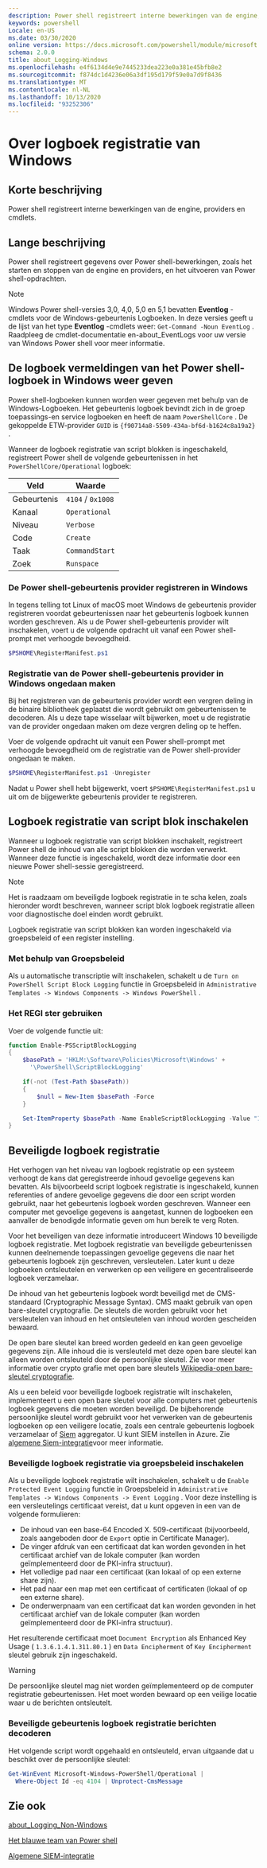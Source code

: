 ```yaml
---
description: Power shell registreert interne bewerkingen van de engine, providers en cmdlets.
keywords: powershell
Locale: en-US
ms.date: 03/30/2020
online version: https://docs.microsoft.com/powershell/module/microsoft.powershell.core/about/about_logging_windows?view=powershell-6&WT.mc_id=ps-gethelp
schema: 2.0.0
title: about_Logging-Windows
ms.openlocfilehash: e4f6134d4e9e7445233dea223e0a381e45bfb8e2
ms.sourcegitcommit: f874dc1d4236e06a3df195d179f59e0a7d9f8436
ms.translationtype: MT
ms.contentlocale: nl-NL
ms.lasthandoff: 10/13/2020
ms.locfileid: "93252306"
---
```

# <a name="about-logging-windows"></a>Over logboek registratie van Windows

## <a name="short-description"></a>Korte beschrijving

Power shell registreert interne bewerkingen van de engine, providers en cmdlets.

## <a name="long-description"></a>Lange beschrijving

Power shell registreert gegevens over Power shell-bewerkingen, zoals het starten en stoppen van de engine en providers, en het uitvoeren van Power shell-opdrachten.

> [!NOTE]
> Windows Power shell-versies 3,0, 4,0, 5,0 en 5,1 bevatten **Eventlog** -cmdlets voor de Windows-gebeurtenis Logboeken. In deze versies geeft u de lijst van het type **Eventlog** -cmdlets weer: `Get-Command -Noun EventLog` . Raadpleeg de cmdlet-documentatie en-about_EventLogs voor uw versie van Windows Power shell voor meer informatie.

## <a name="viewing-the-powershell-event-log-entries-on-windows"></a>De logboek vermeldingen van het Power shell-logboek in Windows weer geven

Power shell-logboeken kunnen worden weer gegeven met behulp van de Windows-Logboeken. Het gebeurtenis logboek bevindt zich in de groep toepassings-en service logboeken en heeft de naam `PowerShellCore` . De gekoppelde ETW-provider `GUID` is `{f90714a8-5509-434a-bf6d-b1624c8a19a2}` .

Wanneer de logboek registratie van script blokken is ingeschakeld, registreert Power shell de volgende gebeurtenissen in het `PowerShellCore/Operational` logboek:

|Veld| Waarde|
|-|-|
|Gebeurtenis|`4104` / `0x1008`|
|Kanaal|`Operational`|
|Niveau|`Verbose`|
|Code|`Create`|
|Taak|`CommandStart`|
|Zoek|`Runspace`|

### <a name="registering-the-powershell-event-provider-on-windows"></a>De Power shell-gebeurtenis provider registreren in Windows

In tegens telling tot Linux of macOS moet Windows de gebeurtenis provider registreren voordat gebeurtenissen naar het gebeurtenis logboek kunnen worden geschreven. Als u de Power shell-gebeurtenis provider wilt inschakelen, voert u de volgende opdracht uit vanaf een Power shell-prompt met verhoogde bevoegdheid.

```powershell
$PSHOME\RegisterManifest.ps1
```

### <a name="unregistering-the-powershell-event-provider-on-windows"></a>Registratie van de Power shell-gebeurtenis provider in Windows ongedaan maken

Bij het registreren van de gebeurtenis provider wordt een vergren deling in de binaire bibliotheek geplaatst die wordt gebruikt om gebeurtenissen te decoderen. Als u deze tape wisselaar wilt bijwerken, moet u de registratie van de provider ongedaan maken om deze vergren deling op te heffen.

Voer de volgende opdracht uit vanuit een Power shell-prompt met verhoogde bevoegdheid om de registratie van de Power shell-provider ongedaan te maken.

```powershell
$PSHOME\RegisterManifest.ps1 -Unregister
```

Nadat u Power shell hebt bijgewerkt, voert `$PSHOME\RegisterManifest.ps1` u uit om de bijgewerkte gebeurtenis provider te registreren.

## <a name="enabling-script-block-logging"></a>Logboek registratie van script blok inschakelen

Wanneer u logboek registratie van script blokken inschakelt, registreert Power shell de inhoud van alle script blokken die worden verwerkt. Wanneer deze functie is ingeschakeld, wordt deze informatie door een nieuwe Power shell-sessie geregistreerd.

> [!NOTE]
> Het is raadzaam om beveiligde logboek registratie in te scha kelen, zoals hieronder wordt beschreven, wanneer script blok logboek registratie alleen voor diagnostische doel einden wordt gebruikt.

Logboek registratie van script blokken kan worden ingeschakeld via groepsbeleid of een register instelling.

### <a name="using-group-policy"></a>Met behulp van Groepsbeleid

Als u automatische transcriptie wilt inschakelen, schakelt u de `Turn on PowerShell Script Block
Logging` functie in Groepsbeleid in `Administrative Templates -> Windows
Components -> Windows PowerShell` .

### <a name="using-the-registry"></a>Het REGI ster gebruiken

Voer de volgende functie uit:

```powershell
function Enable-PSScriptBlockLogging
{
    $basePath = 'HKLM:\Software\Policies\Microsoft\Windows' +
      '\PowerShell\ScriptBlockLogging'

    if(-not (Test-Path $basePath))
    {
        $null = New-Item $basePath -Force
    }

    Set-ItemProperty $basePath -Name EnableScriptBlockLogging -Value "1"
}
```

## <a name="protected-event-logging"></a>Beveiligde logboek registratie

Het verhogen van het niveau van logboek registratie op een systeem verhoogt de kans dat geregistreerde inhoud gevoelige gegevens kan bevatten. Als bijvoorbeeld script logboek registratie is ingeschakeld, kunnen referenties of andere gevoelige gegevens die door een script worden gebruikt, naar het gebeurtenis logboek worden geschreven. Wanneer een computer met gevoelige gegevens is aangetast, kunnen de logboeken een aanvaller de benodigde informatie geven om hun bereik te verg Roten.

Voor het beveiligen van deze informatie introduceert Windows 10 beveiligde logboek registratie.
Met logboek registratie van beveiligde gebeurtenissen kunnen deelnemende toepassingen gevoelige gegevens die naar het gebeurtenis logboek zijn geschreven, versleutelen. Later kunt u deze logboeken ontsleutelen en verwerken op een veiligere en gecentraliseerde logboek verzamelaar.

De inhoud van het gebeurtenis logboek wordt beveiligd met de CMS-standaard (Cryptographic Message Syntax). CMS maakt gebruik van open bare-sleutel cryptografie. De sleutels die worden gebruikt voor het versleutelen van inhoud en het ontsleutelen van inhoud worden gescheiden bewaard.

De open bare sleutel kan breed worden gedeeld en kan geen gevoelige gegevens zijn. Alle inhoud die is versleuteld met deze open bare sleutel kan alleen worden ontsleuteld door de persoonlijke sleutel. Zie voor meer informatie over crypto grafie met open bare sleutels [Wikipedia-open bare-sleutel cryptografie](https://en.wikipedia.org/wiki/Public-key_cryptography).

Als u een beleid voor beveiligde logboek registratie wilt inschakelen, implementeert u een open bare sleutel voor alle computers met gebeurtenis logboek gegevens die moeten worden beveiligd. De bijbehorende persoonlijke sleutel wordt gebruikt voor het verwerken van de gebeurtenis logboeken op een veiligere locatie, zoals een centrale gebeurtenis logboek verzamelaar of [Siem][] aggregator. U kunt SIEM instellen in Azure. Zie [algemene Siem-integratie](/cloud-app-security/siem)voor meer informatie.

### <a name="enabling-protected-event-logging-via-group-policy"></a>Beveiligde logboek registratie via groepsbeleid inschakelen

Als u beveiligde logboek registratie wilt inschakelen, schakelt u de `Enable Protected Event Logging` functie in Groepsbeleid in `Administrative Templates -> Windows Components
-> Event Logging` . Voor deze instelling is een versleutelings certificaat vereist, dat u kunt opgeven in een van de volgende formulieren:

- De inhoud van een base-64 Encoded X. 509-certificaat (bijvoorbeeld, zoals aangeboden door de `Export` optie in Certificate Manager).
- De vinger afdruk van een certificaat dat kan worden gevonden in het certificaat archief van de lokale computer (kan worden geïmplementeerd door de PKI-infra structuur).
- Het volledige pad naar een certificaat (kan lokaal of op een externe share zijn).
- Het pad naar een map met een certificaat of certificaten (lokaal of op een externe share).
- De onderwerpnaam van een certificaat dat kan worden gevonden in het certificaat archief van de lokale computer (kan worden geïmplementeerd door de PKI-infra structuur).

Het resulterende certificaat moet `Document Encryption` als Enhanced Key Usage ( `1.3.6.1.4.1.311.80.1` ) en `Data Encipherment` of `Key
Encipherment` sleutel gebruik zijn ingeschakeld.

> [!WARNING]
> De persoonlijke sleutel mag niet worden geïmplementeerd op de computer registratie gebeurtenissen. Het moet worden bewaard op een veilige locatie waar u de berichten ontsleutelt.

### <a name="decrypting-protected-event-logging-messages"></a>Beveiligde gebeurtenis logboek registratie berichten decoderen

Het volgende script wordt opgehaald en ontsleuteld, ervan uitgaande dat u beschikt over de persoonlijke sleutel:

```powershell
Get-WinEvent Microsoft-Windows-PowerShell/Operational |
  Where-Object Id -eq 4104 | Unprotect-CmsMessage
```

## <a name="see-also"></a>Zie ook

[about_Logging_Non-Windows](about_Logging_Non-Windows.md)

[Het blauwe team van Power shell](https://devblogs.microsoft.com/powershell/powershell-the-blue-team/)

[Algemene SIEM-integratie](/cloud-app-security/siem)

<!-- link references -->
[SIEM]: https://wikipedia.org/wiki/Security_information_and_event_management
